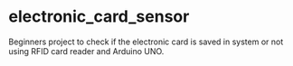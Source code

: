 # electronic_card_sensor
Beginners project to check if the electronic card is saved in system or not using RFID card reader and Arduino UNO.
